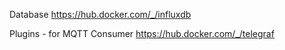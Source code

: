 Database
https://hub.docker.com/_/influxdb

Plugins - for MQTT Consumer
https://hub.docker.com/_/telegraf
